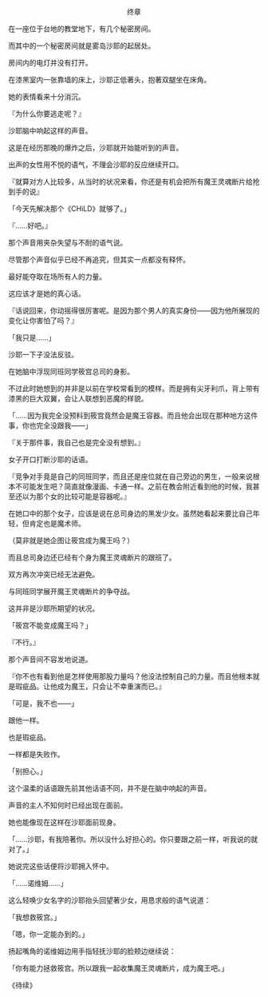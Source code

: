<p align="center">终章</p>

在一座位于台地的教堂地下，有几个秘密房间。

而其中的一个秘密房间就是雾岛沙耶的起居处。

房间内的电灯并没有打开。

在漆黑室内一张靠墙的床上，沙耶正低著头，抱著双腿坐在床角。

她的表情看来十分消沉。

『为什么你要逃走呢？』

沙耶脑中响起这样的声音。

这是在经历那晚的爆炸之后，沙耶就开始能听到的声音。

出声的女性用不悦的语气，不理会沙耶的反应继续开口。

『就算对方人比较多，从当时的状况来看，你还是有机会把所有魔王灵魂断片给抢到手的说』

「今天先解决那个《CHiLD》就够了。」

『……好吧。』

那个声音用夹杂失望与不耐的语气说。

尽管那个声音似乎已经不再追究，但其实一点都没有释怀。

最好能夺取在场所有人的力量。

这应该才是她的真心话。

『话说回来，你动摇得很厉害呢。是因为那个男人的真实身份——因为他所展现的变化让你害怕了吗？』

「我只是……」

沙耶一下子没法反驳。

在她脑中浮现同班同学筱宫总司的身影。

不过此时她想到的并非是以前在学校常看到的模样。而是拥有尖牙利爪，背上带有漆黑的巨大双翼，会让人联想到恶魔的样貌。

「……因为我完全没预料到筱宫竟然会是魔王容器。而且他会出现在那种地方这件事，你也完全没跟我——」

『关于那件事，我自己也是完全没有想到。』

女子开口打断沙耶的话语。

『竞争对手竟是自己的同班同学，而且还是座位就在自己旁边的男生，一般来说根本不可能发生吧？简直就像漫画、卡通一样。之前在教会附近看到他的时候，我甚至还以为那个女的比较可能是容器呢。』

在她口中的那个女子，应该是说在总司身边的黑发少女。虽然她看起来要比自己年轻，但肯定也是魔术师。

（莫非就是她企图让筱宫成为魔王吗？）

而且总司身边还已经有个身为魔王灵魂断片的跟班了。

双方再次冲突已经无法避免。

与同班同学展开魔王灵魂断片的争夺战。

这并非是沙耶所期望的状况。

「筱宫不能变成魔王吗？」

『不行。』

那个声音间不容发地说道。

『你不也有看到他是怎样使用那股力量吗？他没法控制自己的力量。而且他根本就是瑕疵品。让他成为魔王，只会让不幸重演而已。』

「可是，我不也——」

跟他一样。

也是瑕疵品。

一样都是失败作。

「别担心。」

这个温柔的话语跟先前其他话语不同，并不是在脑中响起的声音。

声音的主人不知何时已经出现在面前。

她也能像现在这样在沙耶面前现身。

「……沙耶，有我陪著你。所以没什么好担心的。你只要跟之前一样，听我说的就对了。」

她说完这些话便将沙耶拥入怀中。

「……诺维姆……」

这么轻唤少女名字的沙耶抬头回望著少女，用恳求般的语气说道：

「我想救筱宫。」

「嗯，你一定能办到的。」

扬起嘴角的诺维姆边用手指轻抚沙耶的脸颊边继续说：

「你有能力拯救筱宫。所以跟我一起收集魔王灵魂断片，成为魔王吧。」

《待续》

